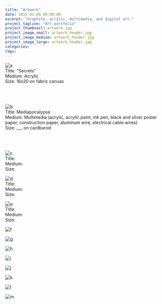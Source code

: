```yaml
---
title: "Artwork"
date: 2015-01-04 00:00:00
excerpt: "Graphite, acrylic, multimedia, and digital art."
project_tagline: "Art portfolio"
project_thumbnail: artwork.jpg
project_image_small: artwork_header.jpg
project_image_medium: artwork_header.jpg
project_image_large: artwork_header.jpg
categories:
tags:
---
```


<p>
	<img src="/img/projects/artwork/a.JPG" alt="a" align="middle"> <br>
	Title: "Secrets" <br>
	Medium: Acrylic <br>
	Size: 16x20 on fabric canvas<br>
	<br>
	<br>
	<br>
</p>

<p> 
	<img src="/img/projects/artwork/b.JPG" alt="b" align="middle"> <br>
	Title: Mediapocalypse <br>
	Medium: Multimedia (acrylic, acrylic paint, ink pen, black and silver poster paper, construction paper, aluminum wire, electrical cable wires) <br>
	Size: ___ on cardbarod <br>
	<br>
	<br>
	<br>
</p>

<p> 
	<img src="/img/projects/artwork/c.JPG" alt="c" align="middle"> <br>
	Title: <br>
	Medium: <br>
	Size: <br>
</p>

<p> 
	<img src="/img/projects/artwork/d.JPG" alt="d" align="middle"> <br>
	Title: <br>
	Medium: <br>
	Size: <br>
 </p>

<p> 
	<img src="/img/projects/artwork/e.jpg" alt="e" align="middle"> <br>
	Title: <br>
	Medium: <br>
	Size: <br>
</p>

<p> <img src="/img/projects/artwork/f.JPG" alt="f" align="middle"> 
</p>

<p> <img src="/img/projects/artwork/g.jpg" alt="g" align="middle"> 
</p>

<p> <img src="/img/projects/artwork/h.jpg" alt="h" align="middle"> 
</p>

<p> <img src="/img/projects/artwork/i.JPG" alt="i" align="middle"> 
</p>

<p> <img src="/img/projects/artwork/j.jpg" alt="j" align="middle"> 
</p>

<p> <img src="/img/projects/artwork/k.jpg" alt="k" align="middle"> 
</p>

<p> <img src="/img/projects/artwork/l.jpg" alt="l" align="middle"> 
</p>

<p> <img src="/img/projects/artwork/m.jpg" alt="m" align="middle"> 
</p>
